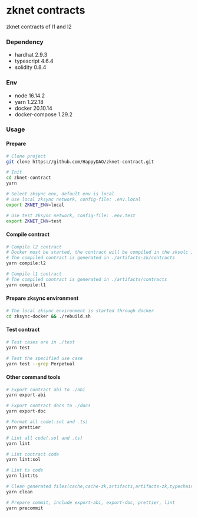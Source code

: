 # zknet contracts

zknet contracts of l1 and l2

### Dependency

- hardhat 2.9.3
- typescript 4.6.4
- solidity 0.8.4

### Env

- node 16.14.2
- yarn 1.22.18
- docker 20.10.14
- docker-compose 1.29.2

### Usage

#### Prepare

```bash
# Clone project
git clone https://github.com/HappyDAO/zknet-contract.git

# Init
cd zknet-contract
yarn

# Select zksync env, default env is local
# Use local zksync network, config-file: .env.local
export ZKNET_ENV=local

# Use test zksync network, config-file: .env.test
export ZKNET_ENV=test
```

#### Compile contract

```bash
# Compile l2 contract
# Docker must be started, the contract will be compiled in the zksolc image
# The compiled contract is generated in ./artifacts-zk/contracts
yarn compile:l2

# Compile l1 contract
# The compiled contract is generated in ./artifacts/contracts
yarn compile:l1
```

#### Prepare zksync environment

```bash
# The local zksync environment is started through docker
cd zksync-docker && ./rebuild.sh
```

#### Test contract

```bash
# Test cases are in ./test
yarn test

# Test the specified use case
yarn test --grep Perpetual
```

#### Other command tools

```bash
# Export contract abi to ./abi
yarn export-abi

# Export contract docs to ./docs
yarn export-doc

# Format all code(.sol and .ts)
yarn prettier

# Lint all code(.sol and .ts)
yarn lint

# Lint contract code
yarn lint:sol

# Lint ts code
yarn lint:ts

# Clean generated files(cache,cache-zk,artifacts,artifacts-zk,typechain)
yarn clean

# Prepare commit, include export-abi, export-doc, prettier, lint
yarn precommit
```
